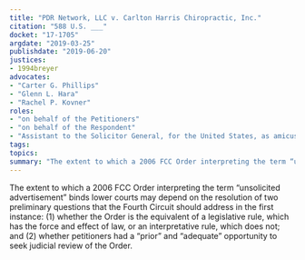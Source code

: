 ```yaml
---
title: "PDR Network, LLC v. Carlton Harris Chiropractic, Inc."
citation: "588 U.S. ___"
docket: "17-1705"
argdate: "2019-03-25"
publishdate: "2019-06-20"
justices:
- 1994breyer
advocates:
- "Carter G. Phillips"
- "Glenn L. Hara"
- "Rachel P. Kovner"
roles:
- "on behalf of the Petitioners"
- "on behalf of the Respondent"
- "Assistant to the Solicitor General, for the United States, as amicus curiae, supporting the Respondent"
tags:
topics:
summary: "The extent to which a 2006 FCC Order interpreting the term “unsolicited advertisement” binds lower courts may depend on the resolution of two preliminary questions that the Fourth Circuit should address in the first instance: (1) whether the Order is the equivalent of a legislative rule, which has the force and effect of law, or an interpretative rule, which does not; and (2) whether petitioners had a “prior” and “adequate” opportunity to seek judicial review of the Order."
---
```

The extent to which a 2006 FCC Order interpreting the term “unsolicited advertisement” binds lower courts may depend on the resolution of two preliminary questions that the Fourth Circuit should address in the first instance: (1) whether the Order is the equivalent of a legislative rule, which has the force and effect of law, or an interpretative rule, which does not; and (2) whether petitioners had a “prior” and “adequate” opportunity to seek judicial review of the Order.